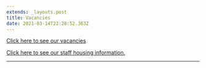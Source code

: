```yaml
---
extends: _layouts.post
title: Vacancies
date: 2021-03-14T22:28:52.363Z
---
```

[Click here to see our vacancies](https://gazette.education.govt.nz/vacancies/1HAVKT-teacher-of-english/?search=ruapehu%3F%23results)

[Click here to see our staff housing information.](https://res.cloudinary.com/ruapehu-college/image/upload/v1659483075/Staff_Housing_1_tesptd.pdf)

****
